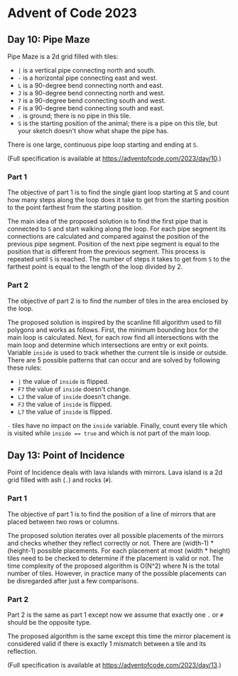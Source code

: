 # Advent of Code 2023

## Day 10: Pipe Maze
Pipe Maze is a 2d grid filled with tiles:
- `|` is a vertical pipe connecting north and south.
- `-` is a horizontal pipe connecting east and west.
- `L` is a 90-degree bend connecting north and east.
- `J` is a 90-degree bend connecting north and west.
- `7` is a 90-degree bend connecting south and west.
- `F` is a 90-degree bend connecting south and east.
- `.` is ground; there is no pipe in this tile.
- `S` is the starting position of the animal; there is a pipe on this tile, but your sketch doesn't show what shape the pipe has.

There is one large, continuous pipe loop starting and ending at `S`.

(Full specification is available at https://adventofcode.com/2023/day/10.)

### Part 1
The objective of part 1 is to find the single giant loop starting at S and count how many steps along the loop does it take to get from the starting position to the point farthest from the starting position.

The main idea of the proposed solution is to find the first pipe that is connected to `S` and start walking along the loop. For each pipe segment its connections are calculated and compared against the position of the previous pipe segment. Position of the next pipe segment is equal to the position that is different from the previous segment. This process is repeated until `S` is reached. The number of steps it takes to get from `S` to the farthest point is equal to the length of the loop divided by 2.

### Part 2
The objective of part 2 is to find the number of tiles in the area enclosed by the loop.

The proposed solution is inspired by the scanline fill algorithm used to fill polygons and works as follows. First, the minimum bounding box for the main loop is calculated. Next, for each row find all intersections with the main loop and determine which intersections are entry or exit points. Variable `inside` is used to track whether the current tile is inside or outside. There are 5 possible patterns that can occur and are solved by following these rules:
- `|` the value of `inside` is flipped.
- `F7` the value of `inside` doesn't change.
- `LJ` the value of `inside` doesn't change.
- `FJ` the value of `inside` is flipped.
- `L7` the value of `inside` is flipped.

`-` tiles have no impact on the `inside` variable. Finally, count every tile which is visited while `inside == true` and which is not part of the main loop. 

## Day 13: Point of Incidence
Point of Incidence deals with lava islands with mirrors. Lava island is a 2d grid filled with ash (`.`) and rocks (`#`). 

### Part 1
The objective of part 1 is to find the position of a line of mirrors that are placed between two rows or columns.

The proposed solution iterates over all possible placements of the mirrors and checks whether they reflect correctly or not. There are (width-1) * (height-1) possible placements. For each placement at most (width * height) tiles need to be checked to determine if the placement is valid or not. The time complexity of the proposed algorithm is O(N^2) where N is the total number of tiles. However, in practice many of the possible placements can be disregarded after just a few comparisons.   

### Part 2
Part 2 is the same as part 1 except now we assume that exactly one `.` or `#` should be the opposite type.

The proposed algorithm is the same except this time the mirror placement is considered valid if there is exactly 1 mismatch between a tile and its reflection.

(Full specification is available at https://adventofcode.com/2023/day/13.)





























